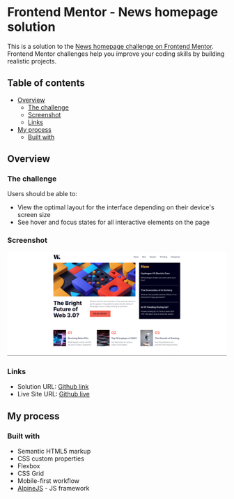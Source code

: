 # Frontend Mentor - News homepage solution

This is a solution to the [News homepage challenge on Frontend Mentor](https://www.frontendmentor.io/challenges/news-homepage-H6SWTa1MFl). Frontend Mentor challenges help you improve your coding skills by building realistic projects.

## Table of contents

- [Overview](#overview)
  - [The challenge](#the-challenge)
  - [Screenshot](#screenshot)
  - [Links](#links)
- [My process](#my-process)
  - [Built with](#built-with)
  

## Overview

### The challenge

Users should be able to:

- View the optimal layout for the interface depending on their device's screen size
- See hover and focus states for all interactive elements on the page

### Screenshot

![](./screenshot.png)

### Links

- Solution URL: [Github link](https://github.com/LucianFE/news-homepage)
- Live Site URL: [Github live](https://lucianfe.github.io/news-homepage/)

## My process

### Built with

- Semantic HTML5 markup
- CSS custom properties
- Flexbox
- CSS Grid
- Mobile-first workflow
- [AlpineJS](https://alpinejs.dev/) - JS framework
